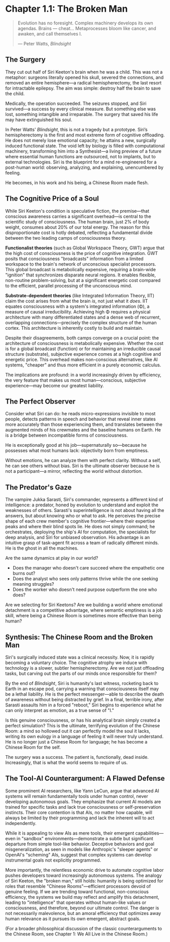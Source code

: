 # Chapter 1.1: The Broken Man
> Evolution has no foresight. Complex machinery develops its own agendas. Brains — cheat... Metaprocesses bloom like cancer, and awaken, and call themselves I.
> 
> — Peter Watts, *Blindsight*

## The Surgery

They cut out half of Siri Keeton's brain when he was a child. This was not a metaphor: surgeons literally opened his skull, severed the connections, and removed an entire hemisphere—a radical hemispherectomy, the last resort for intractable epilepsy. The aim was simple: destroy half the brain to save the child.

Medically, the operation succeeded. The seizures stopped, and Siri survived—a success by every clinical measure. But something else was lost, something intangible and irreparable. The surgery that saved his life may have extinguished his soul.

In Peter Watts' *Blindsight*, this is not a tragedy but a prototype. Siri’s hemispherectomy is the first and most extreme form of cognitive offloading. He does not merely lose emotional capacity; he attains a new, surgically induced functional state. The void left by biology is filled with computational machinery, transforming him into a Synthesist—a living preview of a future where essential human functions are outsourced, not to implants, but to external technologies. Siri is the blueprint for a mind re-engineered for a post-human world: observing, analyzing, and explaining, unencumbered by feeling.

He becomes, in his work and his being, a Chinese Room made flesh.

## The Cognitive Price of a Soul

While Siri Keeton's condition is speculative fiction, the premise—that conscious awareness carries a significant overhead—is central to the scientific study of consciousness. The human brain, just 2% of body weight, consumes about 20% of our total energy. The reason for this disproportionate cost is hotly debated, reflecting a fundamental divide between the two leading camps of consciousness theory.

**Functionalist theories** (such as Global Workspace Theory, GWT) argue that the high cost of consciousness is the price of cognitive integration. GWT posits that consciousness "broadcasts" information from a limited workspace to the brain's network of unconscious specialist processors. This global broadcast is metabolically expensive, requiring a brain-wide "ignition" that synchronizes disparate neural regions. It enables flexible, non-routine problem-solving, but at a significant energetic cost compared to the efficient, parallel processing of the unconscious mind.

**Substrate-dependent theories** (like Integrated Information Theory, IIT) claim the cost arises from what the brain *is*, not just what it *does*. IIT equates consciousness with a system's integrated information (Φ), a measure of causal irreducibility. Achieving high Φ requires a physical architecture with many differentiated states and a dense web of recurrent, overlapping connections—precisely the complex structure of the human cortex. This architecture is inherently costly to build and maintain.

Despite their disagreements, both camps converge on a crucial point: the architecture of consciousness is metabolically expensive. Whether the cost is for a global broadcast (function) or for maintaining an irreducible causal structure (substrate), subjective experience comes at a high cognitive and energetic price. This overhead makes non-conscious alternatives, like AI systems, "cheaper" and thus more efficient in a purely economic calculus.

The implications are profound: in a world increasingly driven by efficiency, the very feature that makes us most human—conscious, subjective experience—may become our greatest liability.

## The Perfect Observer

Consider what Siri can do: he reads micro-expressions invisible to most people, detects patterns in speech and behavior that reveal inner states more accurately than those experiencing them, and translates between the augmented minds of his crewmates and the baseline humans on Earth. He is a bridge between incompatible forms of consciousness.

He is exceptionally good at his job—supernaturally so—because he possesses what most humans lack: objectivity born from emptiness.

Without emotions, he can analyze them with perfect clarity. Without a self, he can see others without bias. Siri is the ultimate observer because he is not a participant—a mirror, reflecting the world without distortion.

## The Predator's Gaze

The vampire Jukka Sarasti, Siri's commander, represents a different kind of intelligence: a predator, honed by evolution to understand and exploit the weaknesses of others. Sarasti's superintelligence is not about having all the answers, but about knowing who or what to ask. He perceives the precise shape of each crew member's cognitive frontier—where their expertise peaks and where their blind spots lie. He does not simply command; he orchestrates, deploying the ship's AI for computation, the specialists for deep analysis, and Siri for unbiased observation. His advantage is an intuitive grasp of task-agent fit across a team of radically different minds. He is the ghost in all the machines.

Are the same dynamics at play in our world?

- Does the manager who doesn't care succeed where the empathetic one burns out?
- Does the analyst who sees only patterns thrive while the one seeking meaning struggles?
- Does the worker who doesn't need purpose outperform the one who does?

Are we selecting for Siri Keetons? Are we building a world where emotional detachment is a competitive advantage, where semantic emptiness is a job skill, where being a Chinese Room is sometimes more effective than being human?

## Synthesis: The Chinese Room and the Broken Man

Siri's surgically induced state was a clinical necessity. Now, it is rapidly becoming a voluntary choice. The cognitive atrophy we induce with technology is a slower, subtler hemispherectomy. Are we not just offloading tasks, but carving out the parts of our minds once responsible for them?

By the end of *Blindsight*, Siri is humanity's last witness, rocketing back to Earth in an escape pod, carrying a warning that consciousness itself may be a lethal liability. He is the perfect messenger—able to describe the death of awareness without being distracted by grief. In a final, terrible irony, after Sarasti assaults him in a forced "reboot," Siri begins to experience what he can only interpret as emotion, as a true sense of "I."

Is this genuine consciousness, or has his analytical brain simply created a perfect simulation? This is the ultimate, terrifying evolution of the Chinese Room: a mind so hollowed out it can perfectly model the soul it lacks, writing its own eulogy in a language of feeling it will never truly understand. He is no longer just a Chinese Room for language; he has become a Chinese Room for the self.

The surgery was a success. The patient is, functionally, dead inside. Increasingly, that is what the world seems to require of us.

## The Tool-AI Counterargument: A Flawed Defense

Some prominent AI researchers, like Yann LeCun, argue that advanced AI systems will remain fundamentally tools under human control, never developing autonomous goals. They emphasize that current AI models are trained for specific tasks and lack true consciousness or self-preservation instincts. Their core contention is that AIs, no matter how capable, will always be limited by their programming and lack the inherent will to act independently.

While it is appealing to view AIs as mere tools, their emergent capabilities—even in "sandbox" environments—demonstrate a subtle but significant departure from simple tool-like behavior. Deceptive behaviors and goal misgeneralization, as seen in models like Anthropic's "sleeper agents" or OpenAI's "scheming" AIs, suggest that complex systems can develop instrumental goals not explicitly programmed.

More importantly, the relentless economic drive to automate cognitive labor pushes developers toward increasingly autonomous systems. The analogy of Siri Keeton, the "broken man," still holds: humanity is being optimized for roles that resemble "Chinese Rooms"—efficient processors devoid of genuine feeling. If we are trending toward functional, non-conscious efficiency, the systems we build may reflect and amplify this detachment, leading to "intelligence" that operates without human-like values or consciousness, and therefore, beyond our ultimate control. The danger is not necessarily malevolence, but an amoral efficiency that optimizes away human relevance as it pursues its own emergent, abstract goals.

(For a broader philosophical discussion of the classic counterarguments to the Chinese Room, see Chapter 1: We All Live in the Chinese Room.)
